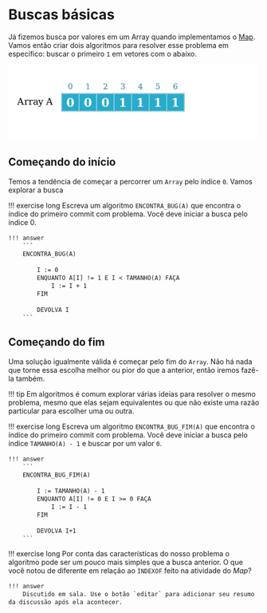 # Buscas básicas

Já fizemos busca por valores em um Array quando implementamos o [Map](../01-ADT/map.md). Vamos então criar dois algoritmos para resolver esse problema em específico: buscar o primeiro `1` em vetores com o abaixo.

![](array-bug-1.png)

## Começando do início

Temos a tendência de começar a percorrer um `Array` pelo índice `0`. Vamos explorar a busca 

!!! exercise long
    Escreva um algoritmo `ENCONTRA_BUG(A)` que encontra o índice do primeiro commit com problema. Você deve iniciar a busca pelo índice 0.

    !!! answer
        ```
        ENCONTRA_BUG(A)

            I := 0
            ENQUANTO A[I] != 1 E I < TAMANHO(A) FAÇA
                I := I + 1
            FIM

            DEVOLVA I
        ```



## Começando do fim

Uma solução igualmente válida é começar pelo fim do `Array`. Não há nada que torne essa escolha melhor ou pior do que a anterior, então iremos fazê-la também. 

!!! tip
    Em algoritmos é comum explorar várias ideias para resolver o mesmo problema, mesmo que elas sejam equivalentes ou que não existe uma razão particular para escolher uma ou outra.

!!! exercise long
    Escreva um algoritmo `ENCONTRA_BUG_FIM(A)` que encontra o índice do primeiro commit com problema. Você deve iniciar a busca pelo índice `TAMANHO(A) - 1` e buscar por um valor `0`.

    !!! answer
        ```
        ENCONTRA_BUG_FIM(A)

            I := TAMANHO(A) - 1
            ENQUANTO A[I] != 0 E I >= 0 FAÇA
                I := I - 1
            FIM

            DEVOLVA I+1
        ```


!!! exercise long 
    Por conta das características do nosso problema o algoritmo pode ser um pouco mais simples que a busca anterior. O que você notou de diferente em relação ao `INDEXOF` feito na atividade do *Map*?

    !!! answer
        Discutido em sala. Use o botão `editar` para adicionar seu resumo da discussão após ela acontecer. 
